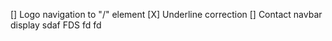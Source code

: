 [] Logo navigation to "/" element
[X] Underline correction
[] Contact navbar display sdaf
FDS
fd
fd
